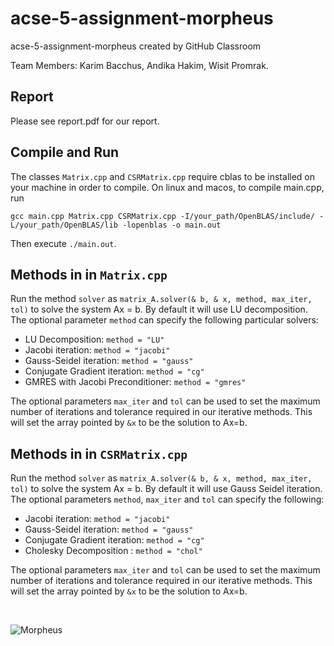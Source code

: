 # acse-5-assignment-morpheus
acse-5-assignment-morpheus created by GitHub Classroom

Team Members: Karim Bacchus, Andika Hakim, Wisit Promrak. 


## Report

Please see report.pdf for our report.

## Compile and Run 

The classes `Matrix.cpp` and `CSRMatrix.cpp` require cblas to be installed on your machine in order to compile. 
On linux and macos, to compile main.cpp, run 

```
gcc main.cpp Matrix.cpp CSRMatrix.cpp -I/your_path/OpenBLAS/include/ -L/your_path/OpenBLAS/lib -lopenblas -o main.out
```

Then execute `./main.out`. 

## Methods in in `Matrix.cpp`

Run the method `solver` as `matrix_A.solver(& b, & x, method, max_iter, tol)` to solve the system Ax = b. 
By default it will use LU decomposition. The optional parameter `method` can specify the following particular solvers: 
- LU Decomposition: `method = "LU"`
- Jacobi iteration: `method = "jacobi"`
- Gauss-Seidel iteration: `method = "gauss"`
- Conjugate Gradient iteration: `method = "cg"`
- GMRES with Jacobi Preconditioner: `method = "gmres"`

The optional parameters `max_iter` and `tol` can be used to set the maximum number of iterations and tolerance required in our iterative methods. This will set the array pointed by `&x` to be the solution to Ax=b. 

## Methods in in `CSRMatrix.cpp`

Run the method `solver` as `matrix_A.solver(& b, & x, method, max_iter, tol)` to solve the system Ax = b. 
By default it will use Gauss Seidel iteration. The optional parameters `method`, `max_iter` and `tol` can specify 
the following:
- Jacobi iteration: `method = "jacobi"`
- Gauss-Seidel iteration: `method = "gauss"`
- Conjugate Gradient iteration: `method = "cg"`
- Cholesky Decomposition : `method = "chol"`

The optional parameters `max_iter` and `tol` can be used to set the maximum number of iterations and tolerance required in our iterative methods. This will set the array pointed by `&x` to be the solution to Ax=b. 

<br>

![Morpheus](https://github.com/acse-2019/acse-5-assignment-morpheus/blob/master/morpheus.jpg?raw=true)

